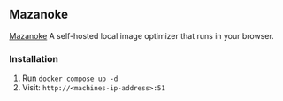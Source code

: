 ## Mazanoke
[Mazanoke](https://github.com/civilblur/mazanoke) A self-hosted local image optimizer that runs in your browser.


### Installation
1. Run `docker compose up -d`
2. Visit: `http://<machines-ip-address>:51`